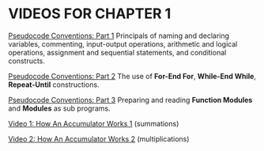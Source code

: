 #  VIDEOS FOR CHAPTER 1 

[Pseudocode Conventions: Part 1](https://www.youtube.com/watch?v=27h1lN6Lx1I) Principals of naming and declaring variables, commenting, input-output operations, arithmetic and logical operations, assignment and sequential statements, and conditional constructs.

[Pseudocode Conventions: Part 2](https://www.youtube.com/watch?v=wfzTkK5NAaw) The use of **For-End For**, **While-End While**, **Repeat-Until** constructions.

[Pseudocode Conventions: Part 3](https://www.youtube.com/watch?v=wj8Pzuig6tY) Preparing and reading **Function Modules** and **Modules** as sub programs.

[Video 1: How An Accumulator Works 1](https://www.youtube.com/watch?v=aChffoXlnk0) (summations)

[Video 2: How An Accumulator Works 2](https://www.youtube.com/watch?v=Vy164SNO-8I) (multiplications)
